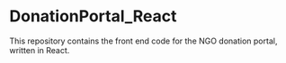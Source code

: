 # DonationPortal_React
This repository contains the front end code for the NGO donation portal, written in React.
